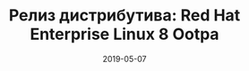 ---
layout: post
title:  "Релиз дистрибутива: Red Hat Enterprise Linux 8 Ootpa"
date: 2019-05-07   
---